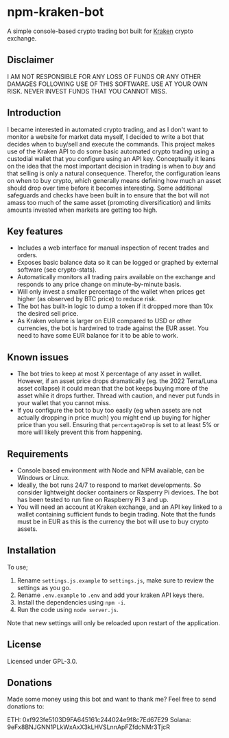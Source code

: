 # npm-kraken-bot

A simple console-based crypto trading bot built for [Kraken](https://www.kraken.com) crypto exchange. 

## Disclaimer 

I AM NOT RESPONSIBLE FOR ANY LOSS OF FUNDS OR ANY OTHER DAMAGES FOLLOWING USE OF THIS SOFTWARE. USE AT YOUR OWN RISK. NEVER INVEST FUNDS THAT YOU CANNOT MISS.

## Introduction

I became interested in automated crypto trading, and as I don't want to monitor a website for market data myself, I decided to write a bot that decides when to buy/sell and execute the commands. This project makes use of the Kraken API to do some basic automated crypto trading using a custodial wallet that you configure using an API key. Conceptually it leans on the idea that the most important decision in trading is when to *buy* and that selling is only a natural consequence. Therefor, the configuration leans on when to buy crypto, which generally means defining how much an asset should drop over time before it becomes interesting. Some additional safeguards and checks have been built in to ensure that the bot will not amass too much of the same asset (promoting diversification) and limits amounts invested when markets are getting too high.

## Key features

* Includes a web interface for manual inspection of recent trades and orders.
* Exposes basic balance data so it can be logged or graphed by external software (see crypto-stats).
* Automatically monitors all trading pairs available on the exchange and responds to any price change on minute-by-minute basis.
* Will only invest a smaller percentage of the wallet when prices get higher (as observed by BTC price) to reduce risk. 
* The bot has built-in logic to dump a token if it dropped more than 10x the desired sell price. 
* As Kraken volume is larger on EUR compared to USD or other currencies, the bot is hardwired to trade against the EUR asset. You need to have some EUR balance for it to be able to work.

## Known issues

* The bot tries to keep at most X percentage of any asset in wallet. However, if an asset price drops dramatically (eg. the 2022 Terra/Luna asset collapse) it could mean that the bot keeps buying more of the asset while it drops further. Thread with caution, and never put funds in your wallet that you cannot miss.
* If you configure the bot to buy too easily (eg when assets are not actually dropping in price much) you might end up buying for higher price than you sell. Ensuring that `percentageDrop` is set to at least 5% or more will likely prevent this from happening. 

## Requirements

* Console based environment with Node and NPM available, can be Windows or Linux. 
* Ideally, the bot runs 24/7 to respond to market developments. So consider lightweight docker containers or Rasperry Pi devices. The bot has been tested to run fine on Raspberry Pi 3 and up. 
* You will need an account at Kraken exchange, and an API key linked to a wallet containing sufficient funds to begin trading. Note that the funds must be in EUR as this is the currency the bot will use to buy crypto assets.

## Installation

To use; 

1. Rename `settings.js.example` to `settings.js`, make sure to review the settings as you go.
2. Rename `.env.example` to `.env` and add your kraken API keys there.
3. Install the dependencies using `npm -i`.
4. Run the code using `node server.js`.

Note that new settings will only be reloaded upon restart of the application. 

## License

Licensed under GPL-3.0.

## Donations

Made some money using this bot and want to thank me? Feel free to send donations to:

ETH: 0xf923fe5103D9FA645161c244024e9f8c7Ed67E29
Solana: 9eFx8BNJGNN1PLkWxAxX3kLHVSLnnApFZfdcNMr3TjcR
